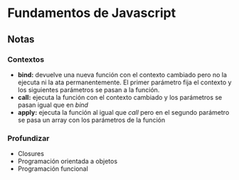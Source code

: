 # Fundamentos de Javascript

## Notas

### Contextos

- **bind:** devuelve una nueva función con el contexto cambiado pero no la ejecuta ni la ata permanentemente.
El primer parámetro fija el contexto y los siguientes parámetros se pasan a la función.
- **call:** ejecuta la función con el contexto cambiado y los parámetros se pasan igual que en _bind_
- **apply:** ejecuta la función al igual que _call_ pero en el segundo parámetro se pasa un array con los parámetros de la función

### Profundizar

- Closures
- Programación orientada a objetos
- Programación funcional

